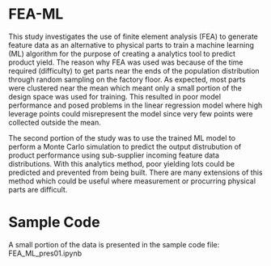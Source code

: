 # FEA-ML
This study investigates the use of finite element analysis (FEA) to generate feature data as an alternative to physical parts to train a machine learning (ML) algorithm for the purpose of creating a analytics tool to predict product yield.  The reason why FEA was used was because of the time required (difficulty) to get parts near the ends of the population distribution through random sampling on the factory floor.  As expected, most parts were clustered near the mean which meant only a small portion of the design space was used for training.  This resulted in poor model performance and posed problems in the linear regression model where high leverage points could misrepresent the model since very few points were collected outside the mean.  

The second portion of the study was to use the trained ML model to perform a Monte Carlo simulation to predict the output distrubution of product performance using sub-supplier incoming feature data distributions.  With this analytics method, poor yielding lots could be predicted and prevented from being built.  There are many extensions of this method which could be useful where measurement or procurring physical parts are difficult. 

# Sample Code
A small portion of the data is presented in the sample code file: FEA_ML_pres01.ipynb
